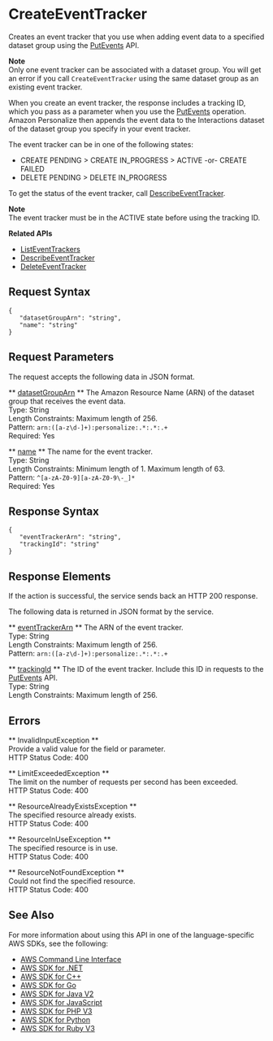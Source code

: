 # CreateEventTracker<a name="API_CreateEventTracker"></a>

Creates an event tracker that you use when adding event data to a specified dataset group using the [PutEvents](https://docs.aws.amazon.com/personalize/latest/dg/API_UBS_PutEvents.html) API\.

**Note**  
Only one event tracker can be associated with a dataset group\. You will get an error if you call `CreateEventTracker` using the same dataset group as an existing event tracker\.

When you create an event tracker, the response includes a tracking ID, which you pass as a parameter when you use the [PutEvents](https://docs.aws.amazon.com/personalize/latest/dg/API_UBS_PutEvents.html) operation\. Amazon Personalize then appends the event data to the Interactions dataset of the dataset group you specify in your event tracker\. 

The event tracker can be in one of the following states:
+ CREATE PENDING > CREATE IN\_PROGRESS > ACTIVE \-or\- CREATE FAILED
+ DELETE PENDING > DELETE IN\_PROGRESS

To get the status of the event tracker, call [DescribeEventTracker](https://docs.aws.amazon.com/personalize/latest/dg/API_DescribeEventTracker.html)\.

**Note**  
The event tracker must be in the ACTIVE state before using the tracking ID\.

**Related APIs**
+  [ListEventTrackers](https://docs.aws.amazon.com/personalize/latest/dg/API_ListEventTrackers.html) 
+  [DescribeEventTracker](https://docs.aws.amazon.com/personalize/latest/dg/API_DescribeEventTracker.html) 
+  [DeleteEventTracker](https://docs.aws.amazon.com/personalize/latest/dg/API_DeleteEventTracker.html) 

## Request Syntax<a name="API_CreateEventTracker_RequestSyntax"></a>

```
{
   "datasetGroupArn": "string",
   "name": "string"
}
```

## Request Parameters<a name="API_CreateEventTracker_RequestParameters"></a>

The request accepts the following data in JSON format\.

 ** [datasetGroupArn](#API_CreateEventTracker_RequestSyntax) **   <a name="personalize-CreateEventTracker-request-datasetGroupArn"></a>
The Amazon Resource Name \(ARN\) of the dataset group that receives the event data\.  
Type: String  
Length Constraints: Maximum length of 256\.  
Pattern: `arn:([a-z\d-]+):personalize:.*:.*:.+`   
Required: Yes

 ** [name](#API_CreateEventTracker_RequestSyntax) **   <a name="personalize-CreateEventTracker-request-name"></a>
The name for the event tracker\.  
Type: String  
Length Constraints: Minimum length of 1\. Maximum length of 63\.  
Pattern: `^[a-zA-Z0-9][a-zA-Z0-9\-_]*`   
Required: Yes

## Response Syntax<a name="API_CreateEventTracker_ResponseSyntax"></a>

```
{
   "eventTrackerArn": "string",
   "trackingId": "string"
}
```

## Response Elements<a name="API_CreateEventTracker_ResponseElements"></a>

If the action is successful, the service sends back an HTTP 200 response\.

The following data is returned in JSON format by the service\.

 ** [eventTrackerArn](#API_CreateEventTracker_ResponseSyntax) **   <a name="personalize-CreateEventTracker-response-eventTrackerArn"></a>
The ARN of the event tracker\.  
Type: String  
Length Constraints: Maximum length of 256\.  
Pattern: `arn:([a-z\d-]+):personalize:.*:.*:.+` 

 ** [trackingId](#API_CreateEventTracker_ResponseSyntax) **   <a name="personalize-CreateEventTracker-response-trackingId"></a>
The ID of the event tracker\. Include this ID in requests to the [PutEvents](https://docs.aws.amazon.com/personalize/latest/dg/API_UBS_PutEvents.html) API\.  
Type: String  
Length Constraints: Maximum length of 256\.

## Errors<a name="API_CreateEventTracker_Errors"></a>

 ** InvalidInputException **   
Provide a valid value for the field or parameter\.  
HTTP Status Code: 400

 ** LimitExceededException **   
The limit on the number of requests per second has been exceeded\.  
HTTP Status Code: 400

 ** ResourceAlreadyExistsException **   
The specified resource already exists\.  
HTTP Status Code: 400

 ** ResourceInUseException **   
The specified resource is in use\.  
HTTP Status Code: 400

 ** ResourceNotFoundException **   
Could not find the specified resource\.  
HTTP Status Code: 400

## See Also<a name="API_CreateEventTracker_SeeAlso"></a>

For more information about using this API in one of the language\-specific AWS SDKs, see the following:
+  [AWS Command Line Interface](https://docs.aws.amazon.com/goto/aws-cli/personalize-2018-05-22/CreateEventTracker) 
+  [AWS SDK for \.NET](https://docs.aws.amazon.com/goto/DotNetSDKV3/personalize-2018-05-22/CreateEventTracker) 
+  [AWS SDK for C\+\+](https://docs.aws.amazon.com/goto/SdkForCpp/personalize-2018-05-22/CreateEventTracker) 
+  [AWS SDK for Go](https://docs.aws.amazon.com/goto/SdkForGoV1/personalize-2018-05-22/CreateEventTracker) 
+  [AWS SDK for Java V2](https://docs.aws.amazon.com/goto/SdkForJavaV2/personalize-2018-05-22/CreateEventTracker) 
+  [AWS SDK for JavaScript](https://docs.aws.amazon.com/goto/AWSJavaScriptSDK/personalize-2018-05-22/CreateEventTracker) 
+  [AWS SDK for PHP V3](https://docs.aws.amazon.com/goto/SdkForPHPV3/personalize-2018-05-22/CreateEventTracker) 
+  [AWS SDK for Python](https://docs.aws.amazon.com/goto/boto3/personalize-2018-05-22/CreateEventTracker) 
+  [AWS SDK for Ruby V3](https://docs.aws.amazon.com/goto/SdkForRubyV3/personalize-2018-05-22/CreateEventTracker) 